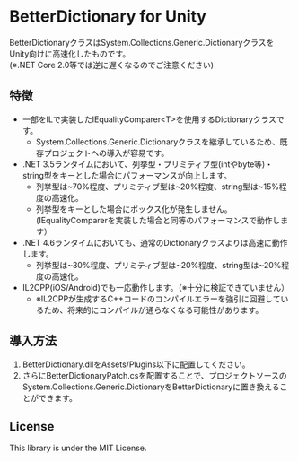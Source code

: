BetterDictionary for Unity
===
BetterDictionaryクラスはSystem.Collections.Generic.DictionaryクラスをUnity向けに高速化したものです。  
(※.NET Core 2.0等では逆に遅くなるのでご注意ください)

特徴
---
- 一部をILで実装したIEqualityComparer\<T\>を使用するDictionaryクラスです。
  - System.Collections.Generic.Dictionaryクラスを継承しているため、既存プロジェクトへの導入が容易です。
- .NET 3.5ランタイムにおいて、列挙型・プリミティブ型(intやbyte等)・string型をキーとした場合にパフォーマンスが向上します。
  - 列挙型は\~70%程度、プリミティブ型は\~20%程度、string型は\~15%程度の高速化。
  - 列挙型をキーとした場合にボックス化が発生しません。(IEqualityComparer<T>を実装した場合と同等のパフォーマンスで動作します）
- .NET 4.6ランタイムにおいても、通常のDictionaryクラスよりは高速に動作します。
  - 列挙型は\~30%程度、プリミティブ型は\~20%程度、string型は\~20%程度の高速化。
- IL2CPP(iOS/Android)でも一応動作します。（※十分に検証できていません）
  - ※IL2CPPが生成するC++コードのコンパイルエラーを強引に回避しているため、将来的にコンパイルが通らなくなる可能性があります。

導入方法
---
1. BetterDictionary.dllをAssets/Plugins以下に配置してください。
1. さらにBetterDictionaryPatch.csを配置することで、プロジェクトソースのSystem.Collections.Generic.DictionaryをBetterDictionaryに置き換えることができます。

License
---
This library is under the MIT License.

